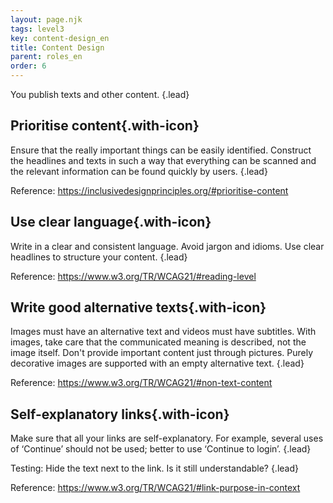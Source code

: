 ```yaml
---
layout: page.njk
tags: level3
key: content-design_en
title: Content Design
parent: roles_en
order: 6
---
```


You publish texts and other content. {.lead}

## <sbb-icon name="circle-tick-medium"></sbb-icon> Prioritise content{.with-icon}
Ensure that the really important things can be easily identified. Construct the headlines and texts in such a way that everything can be scanned and the relevant information can be found quickly by users. {.lead}

Reference: <sbb-link variant="inline" type="button" target="_blank" href="https://inclusivedesignprinciples.org/#prioritise-content">https://inclusivedesignprinciples.org/#prioritise-content</sbb-link>

## <sbb-icon name="circle-tick-medium"></sbb-icon> Use clear language{.with-icon}
Write in a clear and consistent language. Avoid jargon and idioms. Use clear headlines to structure your content. {.lead}

Reference: <sbb-link variant="inline" type="button" target="_blank" href="https://www.w3.org/TR/WCAG21/#reading-level">https://www.w3.org/TR/WCAG21/#reading-level</sbb-link>

## <sbb-icon name="circle-tick-medium"></sbb-icon> Write good alternative texts{.with-icon}
Images must have an alternative text and videos must have subtitles. With images, take care that the communicated meaning is described, not the image itself. Don't provide important content just through pictures. Purely decorative images are supported with an empty alternative text. {.lead}

Reference: <sbb-link variant="inline" type="button" target="_blank" href="https://www.w3.org/TR/WCAG21/#non-text-content">https://www.w3.org/TR/WCAG21/#non-text-content</sbb-link>

## <sbb-icon name="circle-tick-medium"></sbb-icon> Self-explanatory links{.with-icon}
Make sure that all your links are self-explanatory. For example, several uses of ‘Continue’ should not be used; better to use ‘Continue to login’. {.lead}

Testing: Hide the text next to the link. Is it still understandable? {.lead}

Reference: <sbb-link variant="inline" type="button" target="_blank" href="https://www.w3.org/TR/WCAG21/#link-purpose-in-context">https://www.w3.org/TR/WCAG21/#link-purpose-in-context</sbb-link>